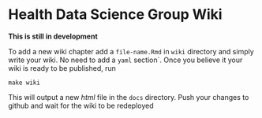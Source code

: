 # Health Data Science Group Wiki

**This is still in development**

To add a new wiki chapter add a `file-name.Rmd` in `wiki` directory and simply
write your wiki. No need to add a `yaml` section`. Once you believe it your wiki is ready to be published, run

```{bash}
make wiki
```

This will output a new _html_ file in the `docs` directory. Push your changes to github and wait for the wiki to be redeployed
